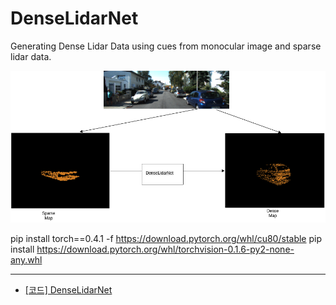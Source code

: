 # DenseLidarNet

Generating Dense Lidar Data using cues from monocular image and sparse lidar data.

![](https://github.com/345ishaan/DenseLidarNet/raw/master/imgs/1.png)



pip install torch==0.4.1 -f https://download.pytorch.org/whl/cu80/stable
pip install https://download.pytorch.org/whl/torchvision-0.1.6-py2-none-any.whl


---

- [[코드] DenseLidarNet](https://github.com/345ishaan/DenseLidarNet)